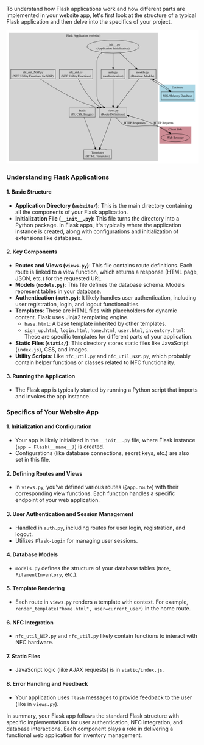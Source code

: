 To understand how Flask applications work and how different parts are implemented in your website app, let's first look at the structure of a typical Flask application and then delve into the specifics of your project.

![graphviz flask](graphviz-flask.svg)

### Understanding Flask Applications

#### 1. **Basic Structure**
   - **Application Directory (`website/`)**: This is the main directory containing all the components of your Flask application.
   - **Initialization File (`__init__.py`)**: This file turns the directory into a Python package. In Flask apps, it's typically where the application instance is created, along with configurations and initialization of extensions like databases.

#### 2. **Key Components**
   - **Routes and Views (`views.py`)**: This file contains route definitions. Each route is linked to a view function, which returns a response (HTML page, JSON, etc.) for the requested URL.
   - **Models (`models.py`)**: This file defines the database schema. Models represent tables in your database.
   - **Authentication (`auth.py`)**: It likely handles user authentication, including user registration, login, and logout functionalities.
   - **Templates**: These are HTML files with placeholders for dynamic content. Flask uses Jinja2 templating engine.
       - `base.html`: A base template inherited by other templates.
       - `sign_up.html`, `login.html`, `home.html`, `user.html`, `inventory.html`: These are specific templates for different parts of your application.
   - **Static Files (`static/`)**: This directory stores static files like JavaScript (`index.js`), CSS, and images.
   - **Utility Scripts**: Like `nfc_util.py` and `nfc_util_NXP.py`, which probably contain helper functions or classes related to NFC functionality.

#### 3. **Running the Application**
   - The Flask app is typically started by running a Python script that imports and invokes the app instance.

### Specifics of Your Website App

#### 1. **Initialization and Configuration**
   - Your app is likely initialized in the `__init__.py` file, where Flask instance (`app = Flask(__name__)`) is created.
   - Configurations (like database connections, secret keys, etc.) are also set in this file.

#### 2. **Defining Routes and Views**
   - In `views.py`, you've defined various routes (`@app.route`) with their corresponding view functions. Each function handles a specific endpoint of your web application.

#### 3. **User Authentication and Session Management**
   - Handled in `auth.py`, including routes for user login, registration, and logout.
   - Utilizes `Flask-Login` for managing user sessions.

#### 4. **Database Models**
   - `models.py` defines the structure of your database tables (`Note`, `FilamentInventory`, etc.).

#### 5. **Template Rendering**
   - Each route in `views.py` renders a template with context. For example, `render_template("home.html", user=current_user)` in the home route.

#### 6. **NFC Integration**
   - `nfc_util_NXP.py` and `nfc_util.py` likely contain functions to interact with NFC hardware.

#### 7. **Static Files**
   - JavaScript logic (like AJAX requests) is in `static/index.js`.

#### 8. **Error Handling and Feedback**
   - Your application uses `flash` messages to provide feedback to the user (like in `views.py`).

In summary, your Flask app follows the standard Flask structure with specific implementations for user authentication, NFC integration, and database interactions. Each component plays a role in delivering a functional web application for inventory management.
